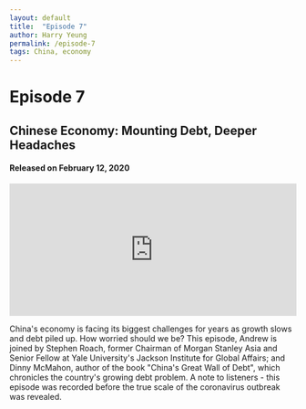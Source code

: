 ```yaml
---
layout: default
title:  "Episode 7"
author: Harry Yeung
permalink: /episode-7
tags: China, economy
---
```


# Episode 7
## Chinese Economy: Mounting Debt, Deeper Headaches
#### Released on February 12, 2020

<iframe src="https://open.spotify.com/embed-podcast/episode/7rdgtJ75QaeXImZbV4As82" width="100%" height="232" frameborder="0" allowtransparency="true" allow="encrypted-media"></iframe>

China's economy is facing its biggest challenges for years as growth slows and debt piled up. How worried should we be? This episode, Andrew is joined by Stephen Roach, former Chairman of Morgan Stanley Asia and Senior Fellow at Yale University's Jackson Institute for Global Affairs; and Dinny McMahon, author of the book "China's Great Wall of Debt", which chronicles the country's growing debt problem. A note to listeners - this episode was recorded before the true scale of the coronavirus outbreak was revealed. 

